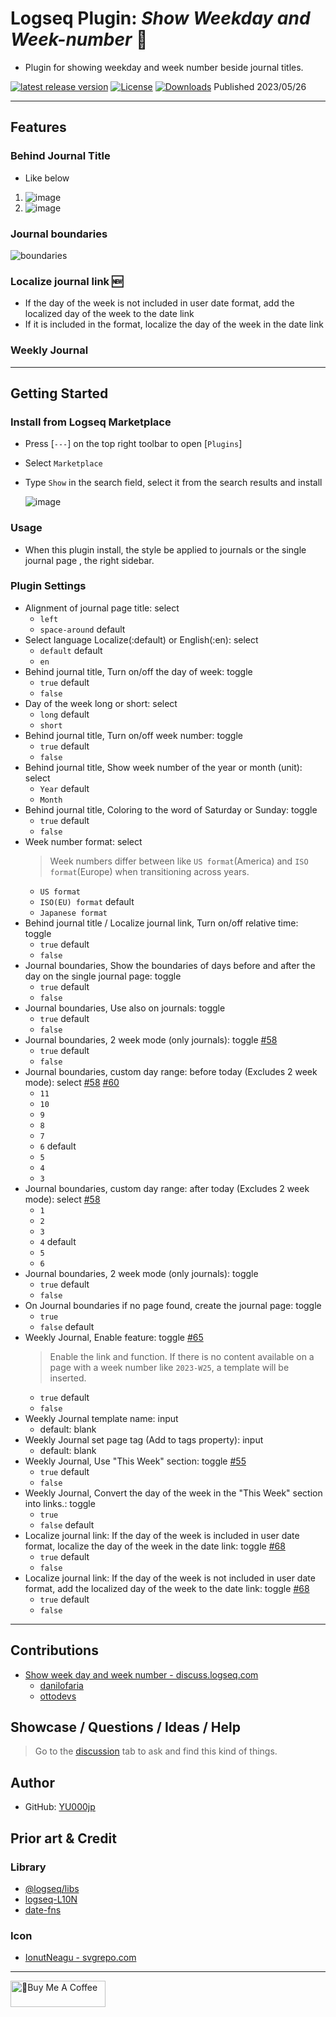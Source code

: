 # Logseq Plugin: *Show Weekday and Week-number* 📆

- Plugin for showing weekday and week number beside journal titles.

[![latest release version](https://img.shields.io/github/v/release/YU000jp/logseq-plugin-show-weekday-and-week-number)](https://github.com/YU000jp/logseq-plugin-show-weekday-and-week-number/releases)
[![License](https://img.shields.io/github/license/YU000jp/logseq-plugin-show-weekday-and-week-number?color=blue)](https://github.com/YU000jp/logseq-plugin-show-weekday-and-week-number/LICENSE)
[![Downloads](https://img.shields.io/github/downloads/YU000jp/logseq-plugin-show-weekday-and-week-number/total.svg)](https://github.com/YU000jp/logseq-plugin-show-weekday-and-week-number/releases)
 Published 2023/05/26

---

## Features

### Behind Journal Title

- Like below

1. ![image](https://github.com/YU000jp/logseq-plugin-show-weekday-and-week-number/assets/111847207/f47b8948-5e7a-4e16-a5ae-6966672742b1)
1. ![image](https://github.com/YU000jp/logseq-plugin-show-weekday-and-week-number/assets/111847207/ee97c455-714e-45d2-9f9f-905798e298b4)

### Journal boundaries

![boundaries](https://github.com/YU000jp/logseq-plugin-show-weekday-and-week-number/assets/111847207/685d00e7-b67d-4ee3-9f8a-25657447a2ea)

### Localize journal link 🆕

- If the day of the week is not included in user date format, add the localized day of the week to the date link
- If it is included in the format, localize the day of the week in the date link


### Weekly Journal

---

## Getting Started

### Install from Logseq Marketplace

- Press [`---`] on the top right toolbar to open [`Plugins`]
- Select `Marketplace`
- Type `Show` in the search field, select it from the search results and install

   ![image](https://github.com/YU000jp/logseq-plugin-show-weekday-and-week-number/assets/111847207/5c3a2b34-298b-4790-8e12-01d83e289794)

### Usage

- When this plugin install, the style be applied to journals or the single journal page , the right sidebar.

### Plugin Settings

- Alignment of journal page title: select
  - `left`
  - `space-around` default
- Select language Localize(:default) or English(:en): select
  - `default` default
  - `en`
- Behind journal title, Turn on/off the day of week: toggle
  - `true` default
  - `false`
- Day of the week long or short: select
  - `long` default
  - `short`
- Behind journal title, Turn on/off week number: toggle
  - `true` default
  - `false`
- Behind journal title, Show week number of the year or month (unit): select
  - `Year` default
  - `Month`
- Behind journal title, Coloring to the word of Saturday or Sunday: toggle
  - `true` default
  - `false`
- Week number format: select
  > Week numbers differ between like `US format`(America) and `ISO format`(Europe) when transitioning across years.
  - `US format`
  - `ISO(EU) format` default
  - `Japanese format`
- Behind journal title / Localize journal link, Turn on/off relative time: toggle
  - `true` default
  - `false`
- Journal boundaries, Show the boundaries of days before and after the day on the single journal page: toggle
  - `true` default
  - `false`
- Journal boundaries, Use also on journals: toggle
  - `true` default
  - `false`
- Journal boundaries, 2 week mode (only journals): toggle [#58](https://github.com/YU000jp/logseq-plugin-show-weekday-and-week-number/issues/58)
  - `true` default
  - `false`
- Journal boundaries, custom day range: before today (Excludes 2 week mode): select [#58](https://github.com/YU000jp/logseq-plugin-show-weekday-and-week-number/issues/58) [#60](https://github.com/YU000jp/logseq-plugin-show-weekday-and-week-number/issues/60)
  - `11`
  - `10`
  - `9`
  - `8`
  - `7`
  - `6` default
  - `5`
  - `4`
  - `3`
- Journal boundaries, custom day range: after today (Excludes 2 week mode): select [#58](https://github.com/YU000jp/logseq-plugin-show-weekday-and-week-number/issues/58)
  - `1`
  - `2`
  - `3`
  - `4` default
  - `5`
  - `6`
- Journal boundaries, 2 week mode (only journals): toggle
  - `true` default
  - `false`
- On Journal boundaries if no page found, create the journal page: toggle
  - `true`
  - `false` default
- Weekly Journal, Enable feature: toggle [#65](https://github.com/YU000jp/logseq-plugin-show-weekday-and-week-number/issues/65)
  > Enable the link and function. If there is no content available on a page with a week number like `2023-W25`, a template will be inserted.
  - `true` default
  - `false`
- Weekly Journal template name: input
  - default: blank
- Weekly Journal set page tag (Add to tags property): input
  - default: blank
- Weekly Journal, Use "This Week" section: toggle [#55](https://github.com/YU000jp/logseq-plugin-show-weekday-and-week-number/issues/55)
  - `true` default
  - `false`
- Weekly Journal, Convert the day of the week in the "This Week" section into links.: toggle
  - `true`
  - `false` default
- Localize journal link: If the day of the week is included in user date format, localize the day of the week in the date link: toggle [#68](https://github.com/YU000jp/logseq-plugin-show-weekday-and-week-number/issues/68)
  - `true` default
  - `false`
- Localize journal link: If the day of the week is not included in user date format, add the localized day of the week to the date link: toggle [#68](https://github.com/YU000jp/logseq-plugin-show-weekday-and-week-number/issues/68)
  - `true` default
  - `false`

---

## Contributions

- [Show week day and week number - discuss.logseq.com](https://discuss.logseq.com/t/show-week-day-and-week-number/12685/18)
  - [danilofaria](https://discuss.logseq.com/u/danilofaria/)
  - [ottodevs](https://discuss.logseq.com/u/ottodevs/)

## Showcase / Questions / Ideas / Help

> Go to the [discussion](https://github.com/YU000jp/logseq-plugin-show-weekday-and-week-number/discussions) tab to ask and find this kind of things.

## Author

- GitHub: [YU000jp](https://github.com/YU000jp)

## Prior art & Credit

### Library

- [@logseq/libs](https://logseq.github.io/plugins/)
- [logseq-L10N](https://github.com/sethyuan/logseq-l10n)
- [date-fns](https://date-fns.org/)

### Icon

- [IonutNeagu - svgrepo.com](https://www.svgrepo.com/svg/490868/monday)

---

<a href="https://www.buymeacoffee.com/yu000japan" target="_blank"><img src="https://cdn.buymeacoffee.com/buttons/v2/default-violet.png" alt="🍌Buy Me A Coffee" style="height: 42px;width: 152px" ></a>

